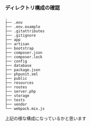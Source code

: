 ### ディレクトリ構成の確認


```shell
.
├── .env
├── .env.example
├── .gitattributes
├── .gitignore
├── app
├── artisan
├── bootstrap
├── composer.json
├── composer.lock
├── config
├── database
├── package.json
├── phpunit.xml
├── public
├── resources
├── routes
├── server.php
├── storage
├── tests
├── vendor
└── webpack.mix.js
```

上記の様な構成になっているかと思います
